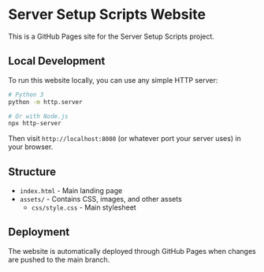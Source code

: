 # Server Setup Scripts Website

This is a GitHub Pages site for the Server Setup Scripts project.

## Local Development

To run this website locally, you can use any simple HTTP server:

```bash
# Python 3
python -m http.server

# Or with Node.js
npx http-server
```

Then visit `http://localhost:8000` (or whatever port your server uses) in your browser.

## Structure

- `index.html` - Main landing page
- `assets/` - Contains CSS, images, and other assets
  - `css/style.css` - Main stylesheet

## Deployment

The website is automatically deployed through GitHub Pages when changes are pushed to the main branch.
